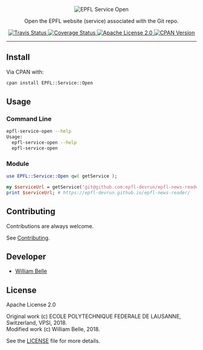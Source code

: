 <p align="center">
  <img alt="EPFL Service Open" src="https://raw.githubusercontent.com/epfl-devrun/epfl-service-open/master/docs/readme/readme-logo.png">
</p>

<p align="center">
  Open the EPFL website (service) associated with the Git repo.
</p>

<p align="center">
  <a href="https://travis-ci.org/epfl-devrun/epfl-service-open">
    <img alt="Travis Status" src="https://travis-ci.org/epfl-devrun/epfl-service-open.svg?branch=master">
  </a>
  <a href="https://coveralls.io/github/epfl-devrun/epfl-service-open?branch=master">
    <img alt="Coverage Status" src="https://coveralls.io/repos/github/epfl-devrun/epfl-service-open/badge.svg?branch=master"/>
  </a>
  <a href="https://raw.githubusercontent.com/epfl-devrun/epfl-service-open/master/LICENSE">
    <img alt="Apache License 2.0" src="https://img.shields.io/badge/license-Apache%202.0-blue.svg">
  </a>
  <a href="https://metacpan.org/release/EPFL-Service-Open">
    <img alt="CPAN Version" src="https://img.shields.io/cpan/v/EPFL-Service-Open.svg">
  </a>
</p>

---

Install
-------

Via CPAN with:

```bash
cpan install EPFL::Service::Open
```

Usage
-----

### Command Line

```bash
epfl-service-open --help
Usage:
  epfl-service-open --help
  epfl-service-open
```

### Module

```perl
use EPFL::Service::Open qw( getService );

my $serviceUrl = getService('git@github.com:epfl-devrun/epfl-news-reader.git');
print $serviceUrl; # https://epfl-devrun.github.io/epfl-news-reader/
```

Contributing
------------

Contributions are always welcome.

See [Contributing](CONTRIBUTING.md).

Developer
---------

  * [William Belle](https://github.com/williambelle)

License
-------

Apache License 2.0

Original work (c) ECOLE POLYTECHNIQUE FEDERALE DE LAUSANNE, Switzerland, VPSI, 2018.  
Modified work (c) William Belle, 2018.

See the [LICENSE](LICENSE) file for more details.
